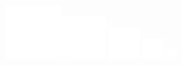 <div >
     <img src="./img/custom.svg" width="25%">
     <img src="./img/custom.svg" width="20%">
     <img src="./img/custom.svg" width="15%">
     <img src="./img/custom.svg" width="10%">
     <img src="./img/custom.svg" width="5%">
</div>
